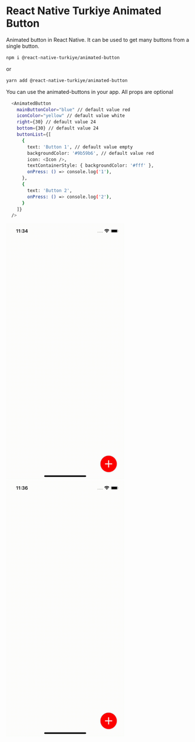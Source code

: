 # React Native Turkiye Animated Button

Animated button in React Native. It can be used to get many buttons from a single button.

```sh
npm i @react-native-turkiye/animated-button
```

or

```sh
yarn add @react-native-turkiye/animated-button
```

You can use the animated-buttons in your app.
All props are optional

```sh
  <AnimatedButton
    mainButtonColor="blue" // default value red
    iconColor="yellow" // default value white
    right={30} // default value 24
    bottom={30} // default value 24
    buttonList={[
      {
        text: 'Button 1', // default value empty
        backgroundColor: '#9b59b6', // default value red
        icon: <Icon />,
        textContainerStyle: { backgroundColor: '#fff' },
        onPress: () => console.log('1'),
      },
      {
        text: 'Button 2',
        onPress: () => console.log('2'),
      }
    ]}
  />
```

<img src="https://github.com/react-native-turkiye/animated-button/blob/main/spin.gif?raw=true" width="320">
<img src="https://github.com/react-native-turkiye/animated-button/blob/main/non-spin.gif?raw=true" width="320">